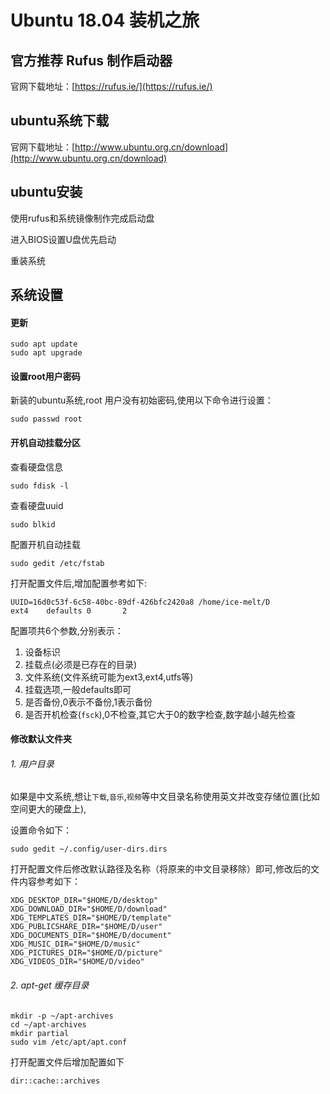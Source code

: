 # Ubuntu 18.04 装机之旅

## 官方推荐 Rufus 制作启动器

官网下载地址：[https://rufus.ie/](https://rufus.ie/)

## ubuntu系统下载

官网下载地址：[http://www.ubuntu.org.cn/download](http://www.ubuntu.org.cn/download)

## ubuntu安装

使用rufus和系统镜像制作完成启动盘

进入BIOS设置U盘优先启动

重装系统

## 系统设置
#### 更新

	sudo apt update
	sudo apt upgrade

#### 设置root用户密码

新装的ubuntu系统,root 用户没有初始密码,使用以下命令进行设置：

	sudo passwd root

#### 开机自动挂载分区

查看硬盘信息
	
	sudo fdisk -l	 

查看硬盘uuid

	sudo blkid

配置开机自动挂载

	sudo gedit /etc/fstab

打开配置文件后,增加配置参考如下:

	UUID=16d0c53f-6c58-40bc-89df-426bfc2420a8 /home/ice-melt/D               ext4    defaults 0       2

配置项共6个参数,分别表示：
1. 设备标识
2. 挂载点(必须是已存在的目录)
3. 文件系统(文件系统可能为ext3,ext4,utfs等)
4. 挂载选项,一般defaults即可
5. 是否备份,0表示不备份,1表示备份
6. 是否开机检查(`fsck`),0不检查,其它大于0的数字检查,数字越小越先检查
#### 修改默认文件夹

###### 1. 用户目录

如果是中文系统,想让`下载`,`音乐`,`视频`等中文目录名称使用英文并改变存储位置(比如空间更大的硬盘上),

设置命令如下：

	sudo gedit ~/.config/user-dirs.dirs

打开配置文件后修改默认路径及名称（将原来的中文目录移除）即可,修改后的文件内容参考如下：

	XDG_DESKTOP_DIR="$HOME/D/desktop"
	XDG_DOWNLOAD_DIR="$HOME/D/download"
	XDG_TEMPLATES_DIR="$HOME/D/template"
	XDG_PUBLICSHARE_DIR="$HOME/D/user"
	XDG_DOCUMENTS_DIR="$HOME/D/document"
	XDG_MUSIC_DIR="$HOME/D/music"
	XDG_PICTURES_DIR="$HOME/D/picture"
	XDG_VIDEOS_DIR="$HOME/D/video"

###### 2. apt-get 缓存目录

	mkdir -p ~/apt-archives
	cd ~/apt-archives
	mkdir partial
	sudo vim /etc/apt/apt.conf

打开配置文件后增加配置如下
	
	dir::cache::archives
